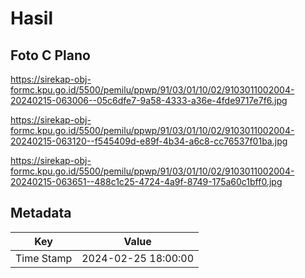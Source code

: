 # Hasil

## Foto C Plano

https://sirekap-obj-formc.kpu.go.id/5500/pemilu/ppwp/91/03/01/10/02/9103011002004-20240215-063006--05c6dfe7-9a58-4333-a36e-4fde9717e7f6.jpg

https://sirekap-obj-formc.kpu.go.id/5500/pemilu/ppwp/91/03/01/10/02/9103011002004-20240215-063120--f545409d-e89f-4b34-a6c8-cc76537f01ba.jpg

https://sirekap-obj-formc.kpu.go.id/5500/pemilu/ppwp/91/03/01/10/02/9103011002004-20240215-063651--488c1c25-4724-4a9f-8749-175a60c1bff0.jpg


## Metadata

| Key        | Value               |
| ---------- | ------------------- |
| Time Stamp | 2024-02-25 18:00:00 |



